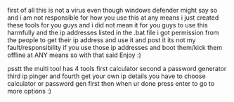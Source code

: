 first of all this is not a virus even though windows defender might say so and i am not responsible for how you use this at any means i just created these tools for you guys and i did not mean it for you guys to use this harmfully and the ip addresses listed in the .bat file i got permission from the people to get their ip address and use it and post it its not my fault/responsibility if you use those ip addresses and boot them/kick them offline at ANY means so with that said Enjoy :) 


psstt the multi tool has 4 tools first calculator second a password generator third ip pinger and fourth get your own ip details
you have to choose calculator or password gen first then when ur done press enter to go to more options :)
